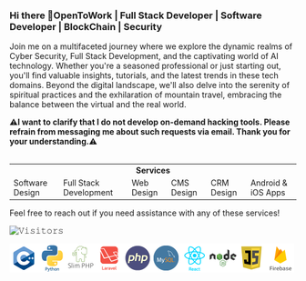 ### Hi there 👋OpenToWork | Full Stack Developer | Software Developer | BlockChain | Security 

Join me on a multifaceted journey where we explore the dynamic realms of Cyber Security, Full Stack Development, and the captivating world of AI technology. Whether you're a seasoned professional or just starting out, you'll find valuable insights, tutorials, and the latest trends in these tech domains. Beyond the digital landscape, we'll also delve into the serenity of spiritual practices and the exhilaration of mountain travel, embracing the balance between the virtual and the real world. 


⚠️<b>I want to clarify that I do not develop on-demand hacking tools. Please refrain from messaging me about such requests via email. Thank you for your understanding.</b>⚠️<br><br>

<table>
  <tr>
    <td colspan="6" align="center">
      <b>Services</b>
    </td>
  </tr>
  <tr>
    <td>Software Design</td>
    <td>Full Stack Development</td>
    <td>Web Design</td>
    <td>CMS Design</td>
    <td>CRM Design</td>
    <td>Android & iOS Apps</td>
  </tr>
</table>

Feel free to reach out if you need assistance with any of these services!


![𝚅𝚒𝚜𝚒𝚝𝚘𝚛𝚜](https://visitor-badge.laobi.icu/badge?page_id=ajayrandhawa.ajayrandhawa&title=𝚅𝚒𝚜𝚒𝚝𝚘𝚛𝚜 )

<img align="left" alt="C" width="50px" src="https://raw.githubusercontent.com/ajayrandhawa/ajayrandhawa/master/cplus.png" />
<img align="left" alt="C" width="50px" src="https://raw.githubusercontent.com/ajayrandhawa/ajayrandhawa/master/python.png" />
<img align="left" alt="C" width="50px" src="https://raw.githubusercontent.com/ajayrandhawa/ajayrandhawa/master/slim.png" />
<img align="left" alt="C" width="50px" src="https://raw.githubusercontent.com/ajayrandhawa/ajayrandhawa/master/laravel.png" />
<img align="left" alt="C" width="50px" src="https://raw.githubusercontent.com/ajayrandhawa/ajayrandhawa/master/php.png" />
<img align="left" alt="C" width="50px" src="https://raw.githubusercontent.com/ajayrandhawa/ajayrandhawa/master/mysql.png" />
<img align="left" alt="C" width="50px" src="https://raw.githubusercontent.com/ajayrandhawa/ajayrandhawa/master/react.png" />
<img align="left" alt="C" width="50px" src="https://raw.githubusercontent.com/ajayrandhawa/ajayrandhawa/master/node.png" />
<img  align="left" alt="C" width="50px" src="https://raw.githubusercontent.com/ajayrandhawa/ajayrandhawa/master/javascript.png" />
<img align="left" alt="C" width="50px" src="https://raw.githubusercontent.com/ajayrandhawa/ajayrandhawa/master/firebase.png" />


